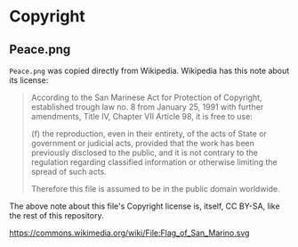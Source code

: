 # Copyright

## Peace.png

`Peace.png` was copied directly from Wikipedia.  Wikipedia has this note about its license:

> According to the San Marinese Act for Protection of Copyright, established trough law no. 8 from January 25, 1991 with further 
> amendments, Title IV, Chapter VII Article 98, it is free to use:
>
> (f) the reproduction, even in their entirety, of the acts of State or government or judicial acts, provided that the work has 
> been previously disclosed to the public, and it is not contrary to the regulation regarding classified information or otherwise 
> limiting the spread of such acts.
>
> Therefore this file is assumed to be in the public domain worldwide. 

The above note about this file's Copyright license is, itself, CC BY-SA, like the rest of this repository.

https://commons.wikimedia.org/wiki/File:Flag_of_San_Marino.svg
